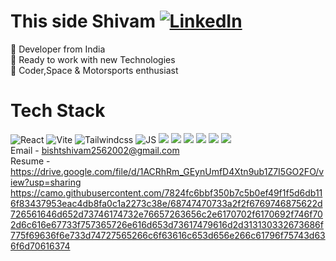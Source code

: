  # This side Shivam [![LinkedIn](https://img.shields.io/badge/linkedin-%230077B5.svg?style=for-the-badge&logo=linkedin&logoColor=white)](https://in.linkedin.com/in/shivam-bisht25)
💎 Developer from India
<br/> 💎 Ready to work with new Technologies
<br/> 💎 Coder,Space & Motorsports enthusiast
# Tech Stack
![React](https://img.shields.io/badge/React-61DAFB.svg?style=for-the-badge&logo=React&logoColor=black) ![Vite](https://img.shields.io/badge/Vite-646CFF.svg?style=for-the-badge&logo=Vite&logoColor=white) ![Tailwindcss](https://img.shields.io/badge/Tailwind%20CSS-06B6D4.svg?style=for-the-badge&logo=Tailwind-CSS&logoColor=white) ![JS](https://img.shields.io/badge/JavaScript-F7DF1E.svg?style=for-the-badge&logo=JavaScript&logoColor=black) ![](https://img.shields.io/badge/HTML-239120?style=for-the-badge&logo=html5&logoColor=white) ![](https://img.shields.io/badge/CSS-239120?&style=for-the-badge&logo=css3&logoColor=white) ![](	https://img.shields.io/badge/Python-14354C?style=for-the-badge&logo=python&logoColor=white) ![](https://img.shields.io/badge/MySQL-00000F?style=for-the-badge&logo=mysql&logoColor=white) ![](https://img.shields.io/badge/GIT-E44C30?style=for-the-badge&logo=git&logoColor=white) ![](https://aleen42.github.io/badges/src/flash.svg) <br/>
Email - bishtshivam2562002@gmail.com <br/>
Resume - https://drive.google.com/file/d/1ACRhRm_GEynUmfD4Xtn9ub1Z7I5GO2FO/view?usp=sharing <br/>
https://camo.githubusercontent.com/7824fc6bbf350b7c5b0ef49f1f5d6db116f83437953eac4db8fa0c1a2273c38e/68747470733a2f2f6769746875622d726561646d652d73746174732e76657263656c2e6170702f6170692f746f702d6c616e67733f757365726e616d653d73617479616d2d313130332673686f775f69636f6e733d74727565266c6f63616c653d656e266c61796f75743d636f6d70616374
